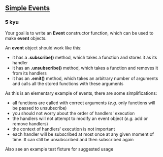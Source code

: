 <h2><a href=https://www.codewars.com/kata/52d3b68215be7c2d5300022f/train/javascript/687f3aedbaa0d81a6cf27f1c target="_blank">Simple Events</a></h2><h3>5 kyu</h3><p>Your goal is to write an <strong>Event</strong> constructor function, which can be used to make <strong>event</strong> objects.</p><p>An <strong>event</strong> object should work like this:</p><ul><li>it has a    <strong>.subscribe()</strong> method, which takes a function and stores it as its handler</li><li>it has an <strong>.unsubscribe()</strong> method, which takes a function and removes it from its handlers</li><li>it has an <strong>.emit()</strong> method, which takes an arbitrary number of arguments and calls all the stored functions  with these arguments</li></ul><p>As this is an elementary example of events, there are some simplifications:</p><ul><li>all functions are called with correct arguments (<em>e.g.</em> only  functions will be passed to unsubscribe)</li><li>you should not worry about the order of handlers' execution</li><li>the handlers will not attempt to modify an event object (<em>e.g.</em> add or remove handlers)</li><li>the context of handlers'  execution is not important</li><li>each handler will be subscribed at most once at any given moment of time. It can still be unsubscribed and then subscribed again</li></ul><p>Also see an example test fixture for suggested usage</p>